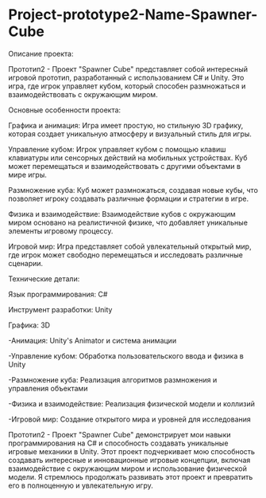 # Project-prototype2-Name-Spawner-Cube
Описание проекта:

Прототип2 - Проект "Spawner Cube" представляет собой интересный игровой прототип, разработанный с использованием C# и Unity. Это игра, где игрок управляет кубом, который способен размножаться и взаимодействовать с окружающим миром.

Основные особенности проекта:

Графика и анимация: Игра имеет простую, но стильную 3D графику, которая создает уникальную атмосферу и визуальный стиль для игры.

Управление кубом: Игрок управляет кубом с помощью клавиш клавиатуры или сенсорных действий на мобильных устройствах. Куб может перемещаться и взаимодействовать с другими объектами в мире игры.

Размножение куба: Куб может размножаться, создавая новые кубы, что позволяет игроку создавать различные формации и стратегии в игре.

Физика и взаимодействие: Взаимодействие кубов с окружающим миром основано на реалистичной физике, что добавляет уникальные элементы игровому процессу.

Игровой мир: Игра представляет собой увлекательный открытый мир, где игрок может свободно перемещаться и исследовать различные сценарии.

Технические детали:

Язык программирования: C#

Инструмент разработки: Unity

Графика: 3D

-Анимация: Unity's Animator и система анимации

-Управление кубом: Обработка пользовательского ввода и физика в Unity

-Размножение куба: Реализация алгоритмов размножения и управления объектами

-Физика и взаимодействие: Реализация физической модели и коллизий

-Игровой мир: Создание открытого мира и уровней для исследования

Прототип2 - Проект "Spawner Cube" демонстрирует мои навыки программирования на C# и способность создавать уникальные игровые механики в Unity. Этот проект подчеркивает мою способность создавать интересные и инновационные игровые концепции, включая взаимодействие с окружающим миром и использование физической модели. Я стремлюсь продолжать развивать этот проект и превратить его в полноценную и увлекательную игру.
